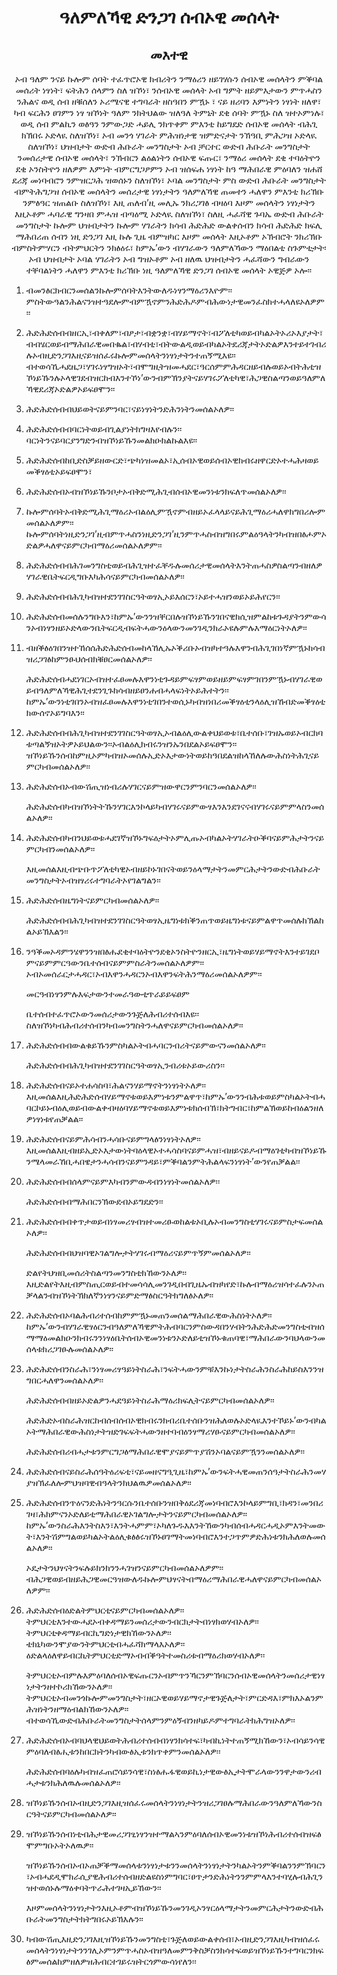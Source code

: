 <h1 align='center'>ዓለምለኻዊ ድንጋገ ሰብኦዊ መሰላት</h1>
<h2 align='center'>መእተዊ</h2>
<p align='center'>ኦብ ዓለም ንናይ ኩሎም ሰባት ተፈጥሮኦዊ ክብሪትን ንማዕሪን ዘይገሃሱን ሰብኦዊ መሰላትን ምቕባል መሰሪት ነፃነት፣ ፍትሕን ሰላምን ስለ ዝኾነ፣
ንሰብኦዊ መሰላት ኦብ ግምት ዘይምእታውን ምጥሓስን ንሕልና ወዲ ሰብ ዘቑሰለን ኦሪሜናዊ ተግባራት ዘስዓበን ምዃኑ ፣ ናይ ዘሪባን እምነትን ነፃነት ዘለዋ፣ ካብ ፍርሕን ፀገምን ነፃ ዝኾነት ዓለም ንክትህልው ዝለዓለ ትምኒት ደቂ ሰባት ምዃኑ ስለ ዝተኦምነሉ፣
ወዲ ሰብ ምልኪን ወፅዓን ንምውጋድ ሓይሊ ንክጥቀም ምእንቲ ከይግደድ ሰብኦዊ መሰላት ብሕጊ ክኽበሩ ኦድላዪ ስለዝኾነ፣
ኦብ መንጎ ሃገራት ምሕዝነታዊ ዝምድናታት ንኽዓቢ ምሕጋዝ ኦድላዪ ስለዝኾነ፣
ህዝብታት ውድብ ሕቡራት መንግስታት ኦብ ቻርተር ውድብ ሕቡራት መንግስታት ንመሰሪታዊ ሰብኦዊ መሰላት፣ ንኽብርን ልዕልነትን ሰብኦዊ ፍጡር፣ ንማዕሪ መሰላት ደቂ ተባዕትዮን ደቂ ኦንስትዮን ዘለዎም እምነት ብምርግጋፆምን ኦብ ዝሰፍሐ ነፃነት ከዓ ማሕበራዊ ምዕባለን ዝሐሸ ደሪጃ መነባብሮን ንምዝርጋሕ ዝወሰኑን ስለዝኾነ፣
ኦባል መንግስታት ምስ ውድብ ሕቡራት መንግስታት ብምትሕግጋዝ ሰብኦዊ መሰላትን መሰሪታዊ ነፃነታትን ዓለምለኻዊ ጠመተን ሓለዋን ምእንቲ ክሪኽቡ ንምፅዓር ዝጠልቡ ስለዝኾነ፣
እዚ ጠለብ’ዚ መሊኡ ንክሪጋገፅ ብዛዕባ እዞም መሰላትን ነፃነታትን እዚኦቶም ሓባራዊ ግንዛበ ምሓዝ ብጣዕሚ ኦድላዪ ስለዝኾነ፣
ስለዚ ሓፈሻዊ ጉባኤ ውድብ ሕቡራት መንግስታት
ኩሎም ህዝብታትን ኩሎም ሃገራትን ክሳብ ሕድሕድ ውልቀሰብን ክሳብ ሕድሕድ ክፍሊ ማሕበሪጠ ሰብን ነዚ ድንጋገ እዚ ኩሉ ጊዜ ብምዝካር እዞም መሰላት እዚኦቶም ኦኽብሮት ንክሪኽቡ ብምስትምሃርን ብትምህርትን ንክፅዕሩ፣ ከምኡ’ውን ብሃገራውን ዓለምለኻውን ማዕበልቲ ስጉምቲታት፡ ኦብ ህዝብታት ኦባል ሃገራትን ኦብ ግዝኦቶም ኦብ ዘለዉ ህዝብታትን ሓፈሻውን ግብራውን ተቐባልነትን ሓለዋን ምእንቲ ክሪኽቡ ነዚ ዓለምለኻዊ ድንጋገ ሰብኦዊ መሰላት ኦዊጅዎ ኦሎ፡፡</p>
<ol>
  <li>
    <p>ብመንፅርክብርንመሰልንኩሎምሰባትእንትውለዱነፃንማዕሪንእዮም፡፡ምስትውዓልንሕልናንዝተዓደሎምብምዃኖምንሕድሕዶምብሕውነታዊመንፈስክተሓላለዩኦለዎም፡፡</p>
  </li>
  <li>
    <p>ሕድሕድሰብብዘርኢ፣ብቀለም፣ብፆታ፣ብቋንቋ፣ብሃይማኖት፣ብፖለቲካወይብካልኦትኦሪኦእያታት፣ብብሄርወይብማሕበራዊመበቈል፣ብሃብቲ፣ብትውልዲወይብካልኦትደሪጃታትኦድልዎእንተይተገብሪሉኦብዚድንጋገእዚናይዝሰፈሩኩሎምመሰላትንነፃነታትንተጠኝሚእዩ፡፡ብተወሳኺሓደዜጋ፣ሃገሩነፃግዝኦት፣ብሞግዚትዝመሓደር፣ዓርሰምምሕዳርዘይብሉወይኦብትሕቲዝኾነይኹንሉኦላዊገደብዝርከብእንተኾነ’ውንብምኽንያትናይሃገሩፖለቲካዊ፣ሕጋዊስልጣንወይዓለምለኻዊደሪጃኦድልዎኦይፍፀሞን፡፡</p>
  </li>
  <li>
    <p>ሕድሕድሰብብህይወትናይምንባር፣ናይነፃነትንድሕንነትንመሰልኦለዎ፡፡</p>
  </li>
  <li>
    <p>ሕድሕድሰብብባርነትወይብጊልያነትክግዛእየብሉን፡፡ባርነትንናይባርያንግድንብዝኾነይኹንመልክዑክልኩልእዩ፡፡</p>
  </li>
  <li>
    <p>ሕድሕድሰብከቢድስቓይዘውርድ፣ጭካነዝመልኦ፣ኢሰብኦዊወይሰብኦዊክብሩዘዋርድኦተሓሕዛወይመቕፃዕቲኦይፍፀሞን፣</p>
  </li>
  <li>
    <p>ሕድሕድሰብኦብዝኾነይኹንቦታኦብቅድሚሕጊብሰብኦዊመንነቱንክፍለጥመሰልኦለዎ፡፡</p>
  </li>
  <li>
    <p>ኩሎምሰባትኦብቅድሚሕጊማዕሪኦብልዕሊምዃኖምብዘይኦፈላላይናይሕጊማዕሪሓለዋክግበሪሎምመሰልኦለዎም፡፡ኩሎምሰባትነዚድንጋገ’ዚብምጥሓስንነዚድንጋገ’ዚንምጥሓስብዝግበሩምልዕዓላትንካብዝበፅሖምኦድልዎሓለዋናይምርካብማዕሪመሰልኦለዎም፡፡</p>
  </li>
  <li>
    <p>ሕድሕድሰብብሕገመንግስቲወይብሕጊዝተፈቐዱሉመሰሪታዊመሰላትእንትጠሓስዎስልጣንብዘለዎሃገራዊቤትፍርዲግቡእካሕሳናይምርካብመሰልኦለዎ፡፡</p>
  </li>
  <li>
    <p>ሕድሕድሰብብሕጊካብዝተደንገገስርዓትወፃኢኦይእሰርን፣ኦይተሓዝንወይኦይሕየርን፡፡</p>
  </li>
  <li>
    <p>ሕድሕድሰብመሰሉንግቡእን፣ከምኡ’ውንንዝቐርበሉዝኾነይኹንገበናዊክሲዝምልከቱጉዳያትንምውሳንኦብነፃንዘይኦድላውንቤትፍርዲብፍትሓውንዕላውንመንገዲንክራኦዩሉምሉእማዕርነትኦለዎ፡፡</p>
  </li>
  <li>
    <p>ብዘቕፅዕገበንዝተኸሰሰሕድሕድሰብመከላኸሊኡኦቕሪቡኦብዝካተዓሉእዋንብሕጊገበነኛምዃኑክሳብዝሪጋገፅከምንፁህሰብክቑፀርመሰልኦለዎ፡፡</p>
    <p>ሕድሕድሰብሓደነገርኦብዝተፈፀመሉእዋንነቲጉዳይምፍፃምወይዘይምፍፃምገበንምዃኑብሃገራዊወይብዓለምለኻዊሕጊተደንጊጉክሳብዘይፀንሐብሓላፍነትኦይሕተትን፡፡ከምኡ’ውንነቲገበንኦብዝፈፀመሉእዋንነቲገበንተወሲኑካብዝነበሪመቕፃዕቲንላዕሊዝኸብድመቕፃዕቲክውሰኖኦይግባእን፡፡</p>
  </li>
  <li>
    <p>ሕድሕድሰብብሕጊካብዝተደንገገስርዓትወፃኢኦብልዕሊውልቀህይወቱ፣ቤተሰቡ፣ገዝኡወይኦብርክባቱጣልኝዝኦትዎኦይህልውን፡፡ኦብልዕሊክብሩንዝንኡንበደልኦይፍፀሞን፡፡ዝኾነይኹንሰብከምዚኦምካብዝኦመሰሉኢድኦእታውነትወይከዓበደልዝከላኸለሉውሕስነትሕጊናይምርካብመሰልኦለዎ፡፡</p>
  </li>
  <li>
    <p>ሕድሕድሰብኦብውሽጢዝነብሪሉሃገርናይምዝውዋርንምንባርንመሰልኦለዎ፡፡</p>
    <p>ሕድሕድሰብካብዝኾነትትኹንሃገርእንኮላይካብሃገሩናይምውፃእንእንደገናናብሃገሩናይምምላስንመሰልኦለዎ፡፡</p>
  </li>
  <li>
    <p>ሕድሕድሰብካብንህይወቱሓደገኛዝኾኑግፍዕታትኦምሊጡኦብካልኦትሃገራትዑቕባናይምሕታትንናይምርካብንመሰልኦለዎ፡፡</p>
    <p>እዚመሰልእዚብጭቡጥፖለቲካዊኦብዘይኮኑገበናትወይንዕላማታትንመምርሕታትንውድብሕቡራትመንግስታትኦብዝፃሪሩተግባራትኦየገልግልን፡፡</p>
  </li>
  <li>
    <p>ሕድሕድሰብዜግነትናይምርካብመሰልኦለዎ፡፡</p>
    <p>ሕድሕድሰብብሕጊካብዝተደንገገስርዓትወፃኢዜግነቱክቕንጠጥወይዜግነቱናይምልዋጥመሰሉክኽልከልኦይኽእልን፡፡</p>
  </li>
  <li>
    <p>ንዓቕመኦዳምንሄዋንንዝበፅሑደቂተባዕትዮንደቂኦንስትዮንዘርኢ፣ዜግነትወይሃይማኖትእንተይገደቦምናይምምርዓውንቤተሰብናይምምስራትንመሰልኦለዎም፡፡ኦብኦመሰራርታሓዳር፣ኦብእዋንሓዳርንኦብእዋንፍትሕንማዕሪመሰልኦለዎም፡፡</p>
    <p>መርዓብነፃንምሉእፍታውንተመራዓውቲጥራይይፍፀም</p>
    <p>ቤተሰብተፈጥሮኦውንመሰሪታውንጉጅለሕብሪተሰብእዩ፡፡ስለዝኾነካብሕብሪተሰብንካብመንግስትንሓለዋናይምርካብመሰልኦለዎ፡፡</p>
  </li>
  <li>
    <p>ሕድሕድሰብብውልቁይኹንምስካልኦትብሓባርንብሪትናይምውናንመሰልኦለዎ፡፡</p>
    <p>ሕድሕድሰብብሕጊካብዝተደንገገስርዓትወፃኢንብሪቱኦይውሪስን፡፡</p>
  </li>
  <li>
    <p>ሕድሕድሰብናይኦተሐሳስባ፣ሕልናንሃይማኖትንነፃነትኦለዎ፡፡እዚመሰልእዚሕድሕድሰብሃይማኖቱወይእምነቱንምልዋጥ፣ከምኡ’ውንንብሕቱወይምስካልኦትብሓባርኮይኑብዕሊወይብውልቀብዛዕባሃይማኖቱወይእምነቱክሰብኽ፣ክትግብር፣ከምልኽወይከብዕልንዘለዎነፃነቱየጠቓልል፡፡</p>
  </li>
  <li>
    <p>ሕድሕድሰብናይምሕሳብንሓሳቡናይምግላፅንነፃነትኦለዎ፡፡እዚመሰልእዚብዘይኢድኦእታውነትባዕላዊኦተሓሳስባናይምሓዝ፣ብዘይናይዶብማዕገቲካብዝኾነይኹንሜላመራኸቢሓበዌታንሓሳብንናይምንዳይ፣ምቕባልንምትሕልላፍንነፃነት’ውንየጠቓልል፡፡</p>
  </li>
  <li>
    <p>ሕድሕድሰብብሰላምናይምእካብንምውዳብንነፃነትመሰልኦለዎ፡፡</p>
    <p>ሕድሕድሰብብማሕበርንኽውደብኦይግደድን፡፡</p>
  </li>
  <li>
    <p>ሕድሕድሰብብቀጥታወይብነፃመሪፃብዝተመሪፁወከልቱኦቢሉኦብመንግስቲሃገሩናይምስታፍመሰልኦለዎ፡፡</p>
    <p>ሕድሕድሰብብህዝባዊኦገልግሎታትሃገሩብማዕሪናይምጥኝምመሰልኦለዎ፡፡</p>
    <p>ድልየትህዝቢመሰሪትስልጣንመንግስቲክኸውንኦለዎ፡፡እዚድልየትእዚብምስጢርወይብተመሳሳሊመንገዲበብጊዜኡብዝካየድ፣ኩሉብማዕሪዝሳተፈሉንኦጠቓላልንብዝኾነትኽክለኛንነፃንናይምድማፅስርዓትክግለፅኦለዎ፡፡</p>
  </li>
  <li>
    <p>ሕድሕድሰብኦባልሕብሪተሰብከምምዃኑመጠንመሰልማሕበራዊውሕስነትኦለዎ፡፡ከምኡ’ውንብሃገራዊፃዕርንብዓለምለኻዊምትሕብባርንምስውዳበንሃብትንሕድሕድመንግስቲብዝሰማማዕመልክዑንክብሩንንነፃዕቤትሰብኦዊመንነቱንኦድለይቲዝኾኑቁጠባዊ፣ማሕበራውንባህላውንመሰላቱክሪጋገፁሉመሰልኦለዎ፡፡</p>
  </li>
  <li>
    <p>ሕድሕድሰብንስራሕ፣ንነፃመሪፃዓይነትስራሕ፣ንፍትሓውንምቹእንኩነታትስራሕንስራሕከይስእንንዝግበርሓለዋንመሰልኦለዎ፡፡</p>
    <p>ሕድሕድሰብብዘይኦድልዎንሓደዓይነትስራሕማዕሪክፍሊትናይምርካብመሰልኦለዎ፡፡</p>
    <p>ሕድሕድኦብስራሕዝርከብሰብሰብኦዊክብሩንክብሪቤተሰቡንዝሕለወሉኦድላዪእንተኾይኑ’ውንብካልኦትማሕበራዊውሕስነታትዝድገፍፍትሓውንዘተባብዕንፃማሪሃፁናይምርካብመሰልኦለዎ፡፡</p>
    <p>ሕድሕድሰብሪብሓታቱንምርግጋፅማሕበራዊሞያናይምጥያሽንኦባልናይምዃንንመሰልኦለዎ፡፡</p>
  </li>
  <li>
    <p>ሕድሕድሰብናይስራሕሰዓትዕሪፍቲ፣ናይመዘናግዒጊዜ፣ከምኡ’ውንፍትሓዊመጠንሰዓታትስራሕንመሃያዝኽፈለሎምህዝባዊብዓላትንክህልዉዎመሰልኦለዎ፡፡</p>
  </li>
  <li>
    <p>ሕድሕድሰብንጥዕናንድሕነትንዓርሱንቤተሰቡንዝበቅዕደሪጃመነባብሮእንኮላይምግቢ፣ክዳን፣መንበሪገዛ፣ሕክምናንኦድለይቲማሕበራዊኦገልግሎታትንናይምርካብመሰልኦለዎ፡፡ከምኡ’ውንስራሕእንትስእን፣እንትሓምም፣ኦካለጉዱእእንትኸውንካብሰብሓዳርሓዲኦምእንትመውት፣እንትሽምግልወይካልኦትልዕሊቁፅፅሩዝኾኑፀገማትመነባብሮእንተጋጥምዎድሕነቱንክሕለወሉመሰልኦለዎ፡፡</p>
    <p>ኦዴታትንህፃናትንፍሉይክንክንንሓገዝንናይምርካብመሰልኦለዎም፡፡ብሕጋዊወይብዘይሕጋዊመርዓዝውለዱኩሎምህፃናትብማዕሪማሕበራዊሓለዋናይምርካብመሰልኦለዎም፡፡</p>
  </li>
  <li>
    <p>ሕድሕድሰብዕድልትምህርቲናይምርካብመሰልኦለዎ፡፡ትምህርቲእንተውሓደኦብቀዳማይንመሰሪታውንብርክታትብነፃክወሃብኦለዎ፡፡ትምህርቲቀዳማይብርኪግድነታዊክኸውንኦለዎ፡፡ቴክኒካውንሞያውንትምህርቲብሓፈሻክማላእኦለዎ፡፡ዕድልላዕለዋይብርኪትምህርቲድማኦብብቕዓትተመስሪቱብማዕሪክወሃብኦለዎ፡፡</p>
    <p>ትምህርቲኦብምሉእምዕባለሰብኦዊፍጡርንኦብምጥንኻርንምኽባርንሰብኦዊመሰላትንመሰሪታዊነፃነታትንዘተኮሪክኸውንኦለዎ፡፡ትምህርቲኦብመንጎኩሎምመንግስታት፣ዘርኦዊወይሃይማኖታዊጉጅለታት፣ምርድዳእ፣ምክእኦልንምሕዝነትንዘማዕብልክኸውንኦለዎ፡፡ብተወሳኺውድብሕቡራትመንግስታትሰላምንምዕኝብንዘካይዶምተግባራትክሕግዝኦለዎ፡፡</p>
  </li>
  <li>
    <p>ሕድሕድሰብኦብባህላዊህይወትሕብሪተሰብብነፃንክሳተፍ፣ካብኪነትተጠኝሚክኸውን፣ኦብሳይንሳዊምዕባለብፅሒቱንከበርክትንካብውፅኢቱንክጥቀምንመሰልኦለዎ፡፡</p>
    <p>ሕድሕድሰብባዕሉካብዝፈጠሮሳይንሳዊ፣ስነፅሑፋዊወይኪነታዊውፅኢታትሞራላውንንዋታውንሪብሓታቱንክሕለዉሉመሰልኦለዎ፡፡</p>
  </li>
  <li>
    <p>ዝኾነይኹንሰብኦብዚድንጋገእዚዝሰፈሩመሰላትንነፃነታትንዝሪጋገፀሉማሕበራውንዓለምለኻውንስርዓትናይምርካብመሰልኦለዎ፡፡</p>
  </li>
  <li>
    <p>ዝኾነይኹንሰብነቲብሕታዊመሪጋገፂነፃንዝተማልኣንምዕባለሰብኦዊመንነቱዝኾነሕብሪተሰብዝፍፅሞምግቡኦትኦለዉዎ፡፡</p>
    <p>ዝኾነይኹንሰብኦብኦጠቓቕማመሰላቱንነፃነታቱንንመሰላትንነፃነታትንካልኦትንምቕባልንንምኽባርን፣ኦብሓደዲሞክራሲያዊሕብሪተሰብዘድልዩስነምግባር፣ፀጥታንድሕነትንንምምላእንተባሂሉብሕጊንዝተወሰኑሉማዕቀባትጥራሕተገዛኢይኸውን፡፡</p>
    <p>እዞምመሰላትንነፃነታትንእዚኦቶምብዝኾነይኹንመንገዲኦንፃርዕላማታትንመምርሕታትንውድብሕቡራትመንግስታትክትግበሩኦይኽእሉን፡፡</p>
  </li>
  <li>
    <p>ካብውሽጢእዚድንጋገእዚዝኾነይኹንመንግስቲ፣ጉጅለወይውልቀሰብ፣ኦብዚድንጋገእዚካብዝሰፈሩመሰላትንነፃነታትንንገሊኦምንምጥሓስኦብዝዓለመምንቅስቓስንክሳተፍወይዝኾነይኹንተግባርንክፍፅምመሰልከምዘለዎዝሕብርተገይሩዝትርጎምውሳነየለን፡፡</p>
  </li>
</ol>